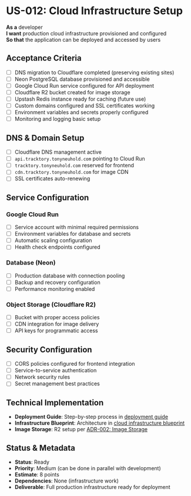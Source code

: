 # US-012: Cloud Infrastructure Setup

**As a** developer  
**I want** production cloud infrastructure provisioned and configured  
**So that** the application can be deployed and accessed by users

## Acceptance Criteria

- [ ] DNS migration to Cloudflare completed (preserving existing sites)
- [ ] Neon PostgreSQL database provisioned and accessible
- [ ] Google Cloud Run service configured for API deployment
- [ ] Cloudflare R2 bucket created for image storage
- [ ] Upstash Redis instance ready for caching (future use)
- [ ] Custom domains configured and SSL certificates working
- [ ] Environment variables and secrets properly configured
- [ ] Monitoring and logging basic setup

## DNS & Domain Setup

- [ ] Cloudflare DNS management active
- [ ] `api.tracktory.tonyneuhold.com` pointing to Cloud Run
- [ ] `tracktory.tonyneuhold.com` reserved for frontend
- [ ] `cdn.tracktory.tonyneuhold.com` for image CDN
- [ ] SSL certificates auto-renewing

## Service Configuration

### Google Cloud Run

- [ ] Service account with minimal required permissions
- [ ] Environment variables for database and secrets
- [ ] Automatic scaling configuration
- [ ] Health check endpoints configured

### Database (Neon)

- [ ] Production database with connection pooling
- [ ] Backup and recovery configuration
- [ ] Performance monitoring enabled

### Object Storage (Cloudflare R2)

- [ ] Bucket with proper access policies
- [ ] CDN integration for image delivery
- [ ] API keys for programmatic access

## Security Configuration

- [ ] CORS policies configured for frontend integration
- [ ] Service-to-service authentication
- [ ] Network security rules
- [ ] Secret management best practices

## Technical Implementation

- **Deployment Guide**: Step-by-step process in [deployment guide](../../infrastructure/deployment-guide.md)
- **Infrastructure Blueprint**: Architecture in [cloud infrastructure blueprint](../../infrastructure/architecture.md)
- **Image Storage**: R2 setup per [ADR-002: Image Storage](../../architecture/technical-decisions/adr-002-image-storage.md)

## Status & Metadata

- **Status**: Ready
- **Priority**: Medium (can be done in parallel with development)
- **Estimate**: 8 points
- **Dependencies**: None (infrastructure work)
- **Deliverable**: Full production infrastructure ready for deployment
